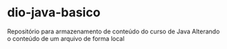 # dio-java-basico
Repositório para armazenamento de conteúdo do curso de Java 
Alterando o conteúdo de um arquivo de forma local